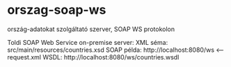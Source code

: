 # orszag-soap-ws
ország-adatokat szolgáltató szerver, SOAP WS protokolon 

Toldi SOAP Web Service on-premise server:
    XML séma:   src/main/resources/countries.xsd
    SOAP példa: http://localhost:8080/ws     <-- request.xml 
    WSDL:       http://localhost:8080/ws/countries.wsdl   